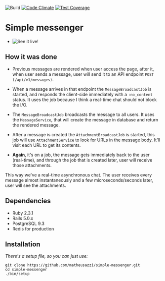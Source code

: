 ![Build](https://travis-ci.org/matheusazzi/simple-messenger.svg?branch=master)
[![Code Climate](https://codeclimate.com/github/matheusazzi/simple-messenger/badges/gpa.svg)](https://codeclimate.com/github/matheusazzi/simple-messenger)
[![Test Coverage](https://codeclimate.com/github/matheusazzi/simple-messenger/badges/coverage.svg)](https://codeclimate.com/github/matheusazzi/simple-messenger/coverage)

# Simple messenger

- ![See it live!](https://simple-messenger-rails.herokuapp.com/)

## How it was done

- Previous messages are rendered when user access the page, after it, when user sends a message, user will send it to an API endpoint `POST (/api/v1/messages)`.

- When a message arrives in that endpoint the `MessageBroadcastJob` is started, and responds the client-side immediately with a `:no_content` status. It uses the job because I think a real-time chat should not block the I/O.

- The `MessageBroadcastJob` broadcasts the message to all users. It uses the `MessageService`, that will create the message in database and return the rendered message.

- After a message is created the `AttachmentBroadcastJob` is started, this job will use `AttachmentService` to look for URLs in the message body. It'll visit each URL to get its contents.

- **Again**, it's on a job, the message gets immediately back to the user (real-time), and through the job that is created later, user will receive those attachments.

This way we've a real-time asynchronous chat. The user receives every message almost instantaneously and a few microseconds/seconds later, user will see the attachments.

## Dependencies

 * Ruby 2.3.1
 * Rails 5.0.x
 * PostgreSQL 9.3
 * Redis for production

## Installation

*There's a setup file, so you can just use:*

```
git clone https://github.com/matheusazzi/simple-messenger.git
cd simple-messenger
./bin/setup
```
